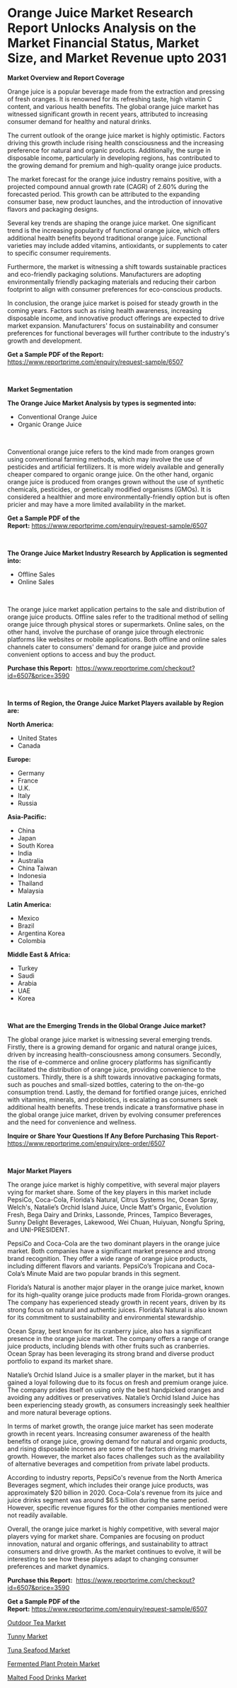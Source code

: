 <p><h1>Orange Juice Market Research Report Unlocks Analysis on the Market Financial Status, Market Size, and Market Revenue upto 2031</h1></p><p><strong>Market Overview and Report Coverage</strong></p>
<p><p>Orange juice is a popular beverage made from the extraction and pressing of fresh oranges. It is renowned for its refreshing taste, high vitamin C content, and various health benefits. The global orange juice market has witnessed significant growth in recent years, attributed to increasing consumer demand for healthy and natural drinks.</p><p>The current outlook of the orange juice market is highly optimistic. Factors driving this growth include rising health consciousness and the increasing preference for natural and organic products. Additionally, the surge in disposable income, particularly in developing regions, has contributed to the growing demand for premium and high-quality orange juice products.</p><p>The market forecast for the orange juice industry remains positive, with a projected compound annual growth rate (CAGR) of 2.60% during the forecasted period. This growth can be attributed to the expanding consumer base, new product launches, and the introduction of innovative flavors and packaging designs.</p><p>Several key trends are shaping the orange juice market. One significant trend is the increasing popularity of functional orange juice, which offers additional health benefits beyond traditional orange juice. Functional varieties may include added vitamins, antioxidants, or supplements to cater to specific consumer requirements.</p><p>Furthermore, the market is witnessing a shift towards sustainable practices and eco-friendly packaging solutions. Manufacturers are adopting environmentally friendly packaging materials and reducing their carbon footprint to align with consumer preferences for eco-conscious products.</p><p>In conclusion, the orange juice market is poised for steady growth in the coming years. Factors such as rising health awareness, increasing disposable income, and innovative product offerings are expected to drive market expansion. Manufacturers' focus on sustainability and consumer preferences for functional beverages will further contribute to the industry's growth and development.</p></p>
<p><strong>Get a Sample PDF of the Report:</strong> <a href="https://www.reportprime.com/enquiry/request-sample/6507">https://www.reportprime.com/enquiry/request-sample/6507</a></p>
<p>&nbsp;</p>
<p><strong>Market Segmentation</strong></p>
<p><strong>The Orange Juice Market Analysis by types is segmented into:</strong></p>
<p><ul><li>Conventional Orange Juice</li><li>Organic Orange Juice</li></ul></p>
<p>&nbsp;</p>
<p><p>Conventional orange juice refers to the kind made from oranges grown using conventional farming methods, which may involve the use of pesticides and artificial fertilizers. It is more widely available and generally cheaper compared to organic orange juice. On the other hand, organic orange juice is produced from oranges grown without the use of synthetic chemicals, pesticides, or genetically modified organisms (GMOs). It is considered a healthier and more environmentally-friendly option but is often pricier and may have a more limited availability in the market.</p></p>
<p><strong>Get a Sample PDF of the Report:</strong>&nbsp;<a href="https://www.reportprime.com/enquiry/request-sample/6507">https://www.reportprime.com/enquiry/request-sample/6507</a></p>
<p>&nbsp;</p>
<p><strong>The Orange Juice Market Industry Research by Application is segmented into:</strong></p>
<p><ul><li>Offline Sales</li><li>Online Sales</li></ul></p>
<p>&nbsp;</p>
<p><p>The orange juice market application pertains to the sale and distribution of orange juice products. Offline sales refer to the traditional method of selling orange juice through physical stores or supermarkets. Online sales, on the other hand, involve the purchase of orange juice through electronic platforms like websites or mobile applications. Both offline and online sales channels cater to consumers' demand for orange juice and provide convenient options to access and buy the product.</p></p>
<p><strong>Purchase this Report:</strong>&nbsp; <a href="https://www.reportprime.com/checkout?id=6507&price=3590">https://www.reportprime.com/checkout?id=6507&price=3590</a></p>
<p>&nbsp;</p>
<p><strong>In terms of Region, the Orange Juice Market Players available by Region are:</strong></p>
<p>
    <p> <strong> North America: </strong>
        <ul>
            <li>United States</li>
            <li>Canada</li>
        </ul>
        </p> 
    <p> <strong> Europe: </strong>
        <ul>
            <li>Germany</li>
            <li>France</li>
            <li>U.K.</li>
            <li>Italy</li>
            <li>Russia</li>
        </ul>
        </p> 
    <p> <strong> Asia-Pacific: </strong>
        <ul>
            <li>China</li>
            <li>Japan</li>
            <li>South Korea</li>
            <li>India</li>
            <li>Australia</li>
            <li>China Taiwan</li>
            <li>Indonesia</li>
            <li>Thailand</li>
            <li>Malaysia</li>
        </ul>
        </p> 
    <p> <strong> Latin America: </strong>
        <ul>
            <li>Mexico</li>
            <li>Brazil</li>
            <li>Argentina Korea</li>
            <li>Colombia</li>
        </ul>
        </p> 
    <p> <strong> Middle East & Africa: </strong>
        <ul>
            <li>Turkey</li>
            <li>Saudi</li>
            <li>Arabia</li>
            <li>UAE</li>
            <li>Korea</li>
        </ul>
    </p>
    </p>
<p>&nbsp;</p>
<p><strong>What are the Emerging Trends in the Global Orange Juice market?</strong></p>
<p><p>The global orange juice market is witnessing several emerging trends. Firstly, there is a growing demand for organic and natural orange juices, driven by increasing health-consciousness among consumers. Secondly, the rise of e-commerce and online grocery platforms has significantly facilitated the distribution of orange juice, providing convenience to the customers. Thirdly, there is a shift towards innovative packaging formats, such as pouches and small-sized bottles, catering to the on-the-go consumption trend. Lastly, the demand for fortified orange juices, enriched with vitamins, minerals, and probiotics, is escalating as consumers seek additional health benefits. These trends indicate a transformative phase in the global orange juice market, driven by evolving consumer preferences and the need for convenience and wellness.</p></p>
<p><strong>Inquire or Share Your Questions If Any Before Purchasing This Report</strong>- <a href="https://www.reportprime.com/enquiry/pre-order/6507">https://www.reportprime.com/enquiry/pre-order/6507</a></p>
<p>&nbsp;</p>
<p><strong>Major Market Players</strong></p>
<p><p>The orange juice market is highly competitive, with several major players vying for market share. Some of the key players in this market include PepsiCo, Coca-Cola, Florida’s Natural, Citrus Systems Inc, Ocean Spray, Welch's, Natalie’s Orchid Island Juice, Uncle Matt's Organic, Evolution Fresh, Bega Dairy and Drinks, Lassonde, Princes, Tampico Beverages, Sunny Delight Beverages, Lakewood, Wei Chuan, Huiyuan, Nongfu Spring, and UNI-PRESIDENT.</p><p>PepsiCo and Coca-Cola are the two dominant players in the orange juice market. Both companies have a significant market presence and strong brand recognition. They offer a wide range of orange juice products, including different flavors and variants. PepsiCo’s Tropicana and Coca-Cola’s Minute Maid are two popular brands in this segment.</p><p>Florida’s Natural is another major player in the orange juice market, known for its high-quality orange juice products made from Florida-grown oranges. The company has experienced steady growth in recent years, driven by its strong focus on natural and authentic juices. Florida’s Natural is also known for its commitment to sustainability and environmental stewardship.</p><p>Ocean Spray, best known for its cranberry juice, also has a significant presence in the orange juice market. The company offers a range of orange juice products, including blends with other fruits such as cranberries. Ocean Spray has been leveraging its strong brand and diverse product portfolio to expand its market share.</p><p>Natalie’s Orchid Island Juice is a smaller player in the market, but it has gained a loyal following due to its focus on fresh and premium orange juice. The company prides itself on using only the best handpicked oranges and avoiding any additives or preservatives. Natalie’s Orchid Island Juice has been experiencing steady growth, as consumers increasingly seek healthier and more natural beverage options.</p><p>In terms of market growth, the orange juice market has seen moderate growth in recent years. Increasing consumer awareness of the health benefits of orange juice, growing demand for natural and organic products, and rising disposable incomes are some of the factors driving market growth. However, the market also faces challenges such as the availability of alternative beverages and competition from private label products.</p><p>According to industry reports, PepsiCo's revenue from the North America Beverages segment, which includes their orange juice products, was approximately $20 billion in 2020. Coca-Cola's revenue from its juice and juice drinks segment was around $6.5 billion during the same period. However, specific revenue figures for the other companies mentioned were not readily available.</p><p>Overall, the orange juice market is highly competitive, with several major players vying for market share. Companies are focusing on product innovation, natural and organic offerings, and sustainability to attract consumers and drive growth. As the market continues to evolve, it will be interesting to see how these players adapt to changing consumer preferences and market dynamics.</p></p>
<p><strong>Purchase this Report:</strong>&nbsp;&nbsp;<a href="https://www.reportprime.com/checkout?id=6507&price=3590">https://www.reportprime.com/checkout?id=6507&price=3590</a></p>
<p></p>
<p><strong>Get a Sample PDF of the Report:</strong>&nbsp;<a href="https://www.reportprime.com/enquiry/request-sample/6507">https://www.reportprime.com/enquiry/request-sample/6507</a></p>
<p><p><a href="https://github.com/lababdou/Market-Research-Report-List-1/blob/main/outdoor-tea-market.md">Outdoor Tea Market</a></p><p><a href="https://github.com/antony131rp/Market-Research-Report-List-1/blob/main/tunny-market.md">Tunny Market</a></p><p><a href="https://github.com/bracarafogo/Market-Research-Report-List-1/blob/main/tuna-seafood-market.md">Tuna Seafood Market</a></p><p><a href="https://github.com/yoshih12/Market-Research-Report-List-1/blob/main/fermented-plant-protein-market.md">Fermented Plant Protein Market</a></p><p><a href="https://github.com/irfadac/Market-Research-Report-List-1/blob/main/malted-food-drinks-market.md">Malted Food Drinks Market</a></p></p>